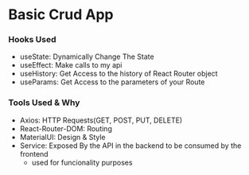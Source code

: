 # Basic Crud App

### Hooks Used

- useState: Dynamically Change The State
- useEffect: Make calls to my api
- useHistory: Get Access to the history of React Router object
- useParams: Get Access to the parameters of your Route


### Tools Used & Why

- Axios: HTTP Requests(GET, POST, PUT, DELETE)
- React-Router-DOM: Routing
- MaterialUI: Design & Style
- Service: Exposed By the API in the backend to be consumed by the frontend
    - used for funcionality purposes

